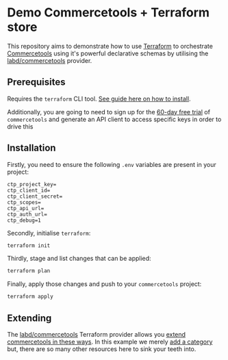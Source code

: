 Demo Commercetools + Terraform store
======================================

This repository aims to demonstrate how to use [Terraform](https://registry.terraform.io/) to orchestrate [Commercetools](https://commercetools.com/) using it's powerful declarative schemas by utilising the [labd/commercetools](https://registry.terraform.io/providers/labd/commercetools/latest) provider.

## Prerequisites
Requires the `terraform` CLI tool. [See guide here on how to install](https://developer.hashicorp.com/terraform/install).

Additionally, you are going to need to sign up for the [60-day free trial](https://commercetools.com/free-trial) of `commercetools` and generate an API client to access specific keys in order to drive this


## Installation

Firstly, you need to ensure the following `.env` variables are present in your project:
```env
ctp_project_key=
ctp_client_id=
ctp_client_secret=
ctp_scopes=
ctp_api_url=
ctp_auth_url=
ctp_debug=1
```

Secondly, initialise `terraform`:
```bash
terraform init
```

Thirdly, stage and list changes that can be applied:
```bash
terraform plan
```

Finally, apply those changes and push to your `commercetools` project:
```bash
terraform apply
```

## Extending

The [labd/commercetools](https://registry.terraform.io/providers/labd/commercetools/latest) Terraform provider allows you [extend commercetools in these ways](https://registry.terraform.io/providers/labd/commercetools/latest/docs). In this example we merely [add a category](https://registry.terraform.io/providers/labd/commercetools/latest/docs/resources/category) but, there are so many other resources here to sink your teeth into.